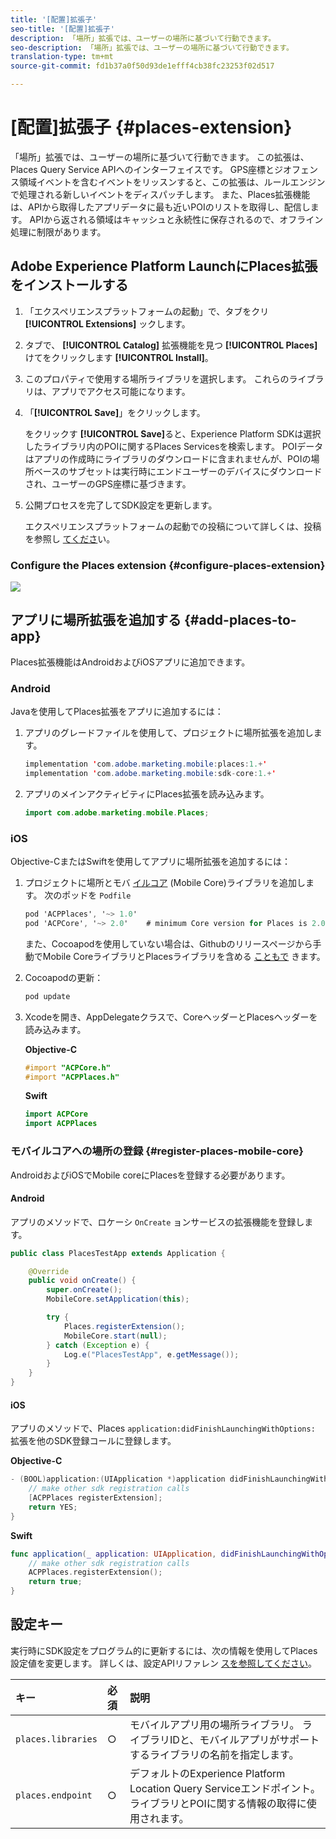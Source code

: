 ```yaml
---
title: '[配置]拡張子'
seo-title: '[配置]拡張子'
description: 「場所」拡張では、ユーザーの場所に基づいて行動できます。
seo-description: 「場所」拡張では、ユーザーの場所に基づいて行動できます。
translation-type: tm+mt
source-git-commit: fd1b37a0f50d93de1efff4cb38fc23253f02d517

---
```



# [配置]拡張子 {#places-extension}

「場所」拡張では、ユーザーの場所に基づいて行動できます。 この拡張は、Places Query Service APIへのインターフェイスです。 GPS座標とジオフェンス領域イベントを含むイベントをリッスンすると、この拡張は、ルールエンジンで処理される新しいイベントをディスパッチします。 また、Places拡張機能は、APIから取得したアプリデータに最も近いPOIのリストを取得し、配信します。 APIから返される領域はキャッシュと永続性に保存されるので、オフライン処理に制限があります。

## Adobe Experience Platform LaunchにPlaces拡張をインストールする

1. 「エクスペリエンスプラットフォームの起動」で、タブをクリ **[!UICONTROL Extensions]** ックします。
2. タブで、 **[!UICONTROL Catalog]** 拡張機能を見つ **[!UICONTROL Places]** けてをクリックします **[!UICONTROL Install]**。
3. このプロパティで使用する場所ライブラリを選択します。 これらのライブラリは、アプリでアクセス可能になります。
4. 「**[!UICONTROL Save]**」をクリックします。

   をクリックす **[!UICONTROL Save]**&#x200B;ると、Experience Platform SDKは選択したライブラリ内のPOIに関するPlaces Servicesを検索します。 POIデータはアプリの作成時にライブラリのダウンロードに含まれませんが、POIの場所ベースのサブセットは実行時にエンドユーザーのデバイスにダウンロードされ、ユーザーのGPS座標に基づきます。

5. 公開プロセスを完了してSDK設定を更新します。

   エクスペリエンスプラットフォームの起動での投稿について詳しくは、投稿を参照し [てくださ](https://docs.adobelaunch.com/launch-reference/publishing)い。

### Configure the Places extension {#configure-places-extension}

![](//help/assets/places-extension.png)

## アプリに場所拡張を追加する {#add-places-to-app}

Places拡張機能はAndroidおよびiOSアプリに追加できます。

### Android

Javaを使用してPlaces拡張をアプリに追加するには：

1. アプリのグレードファイルを使用して、プロジェクトに場所拡張を追加します。

   ```java
   implementation 'com.adobe.marketing.mobile:places:1.+'
   implementation 'com.adobe.marketing.mobile:sdk-core:1.+'
   ```

2. アプリのメインアクティビティにPlaces拡張を読み込みます。

   ```java
   import com.adobe.marketing.mobile.Places;
   ```


### iOS

Objective-CまたはSwiftを使用してアプリに場所拡張を追加するには：

1. プロジェクトに場所とモバ [イルコア](https://aep-sdks.gitbook.io/docs/using-mobile-extensions/mobile-core) (Mobile Core)ライブラリを追加します。 次のポッドを `Podfile`

   ```objective-c
   pod 'ACPPlaces', '~> 1.0'
   pod 'ACPCore', '~> 2.0'    # minimum Core version for Places is 2.0.3
   ```

   また、Cocoapodを使用していない場合は、Githubのリリースページから手動でMobile CoreライブラリとPlacesライブラリを含める [こともで](https://github.com/Adobe-Marketing-Cloud/acp-sdks/releases/) きます。

2. Cocoapodの更新：

   ```objective-c
   pod update
   ```

3. Xcodeを開き、AppDelegateクラスで、CoreヘッダーとPlacesヘッダーを読み込みます。

   **Objective-C**

   ```objective-c
   #import "ACPCore.h"
   #import "ACPPlaces.h"
   ```

   **Swift**

   ```swift
   import ACPCore
   import ACPPlaces
   ```

### モバイルコアへの場所の登録 {#register-places-mobile-core}

AndroidおよびiOSでMobile coreにPlacesを登録する必要があります。

#### Android

アプリのメソッドで、ロケーシ `OnCreate` ョンサービスの拡張機能を登録します。

```java
public class PlacesTestApp extends Application {

    @Override
    public void onCreate() {
        super.onCreate();
        MobileCore.setApplication(this);

        try {
            Places.registerExtension();
            MobileCore.start(null);
        } catch (Exception e) {
            Log.e("PlacesTestApp", e.getMessage());
        }
    }
}
```

#### iOS

アプリのメソッドで、Places `application:didFinishLaunchingWithOptions:` 拡張を他のSDK登録コールに登録します。

**Objective-C**

```objective-c
- (BOOL)application:(UIApplication *)application didFinishLaunchingWithOptions:(NSDictionary *)launchOptions {
    // make other sdk registration calls
    [ACPPlaces registerExtension];    
    return YES;
}
```

**Swift**

```swift
func application(_ application: UIApplication, didFinishLaunchingWithOptions launchOptions: [UIApplication.LaunchOptionsKey: Any]?) -> Bool {
    // make other sdk registration calls
    ACPPlaces.registerExtension();
    return true;
}
```

## 設定キー

実行時にSDK設定をプログラム的に更新するには、次の情報を使用してPlaces設定値を変更します。 詳しくは、設定APIリファレン [スを参照してください](https://aep-sdks.gitbook.io/docs/using-mobile-extensions/mobile-core/configuration/configuration-api-reference)。

| キー | 必須 | 説明 |
| :--- | :--- | :--- |
| `places.libraries` | ○ | モバイルアプリ用の場所ライブラリ。 ライブラリIDと、モバイルアプリがサポートするライブラリの名前を指定します。 |
| `places.endpoint` | ○ | デフォルトのExperience Platform Location Query Serviceエンドポイント。ライブラリとPOIに関する情報の取得に使用されます。 |

